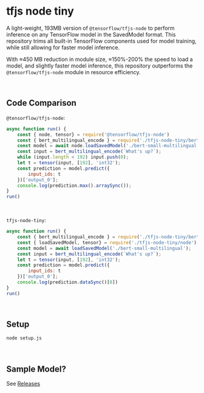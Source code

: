 # tfjs node tiny
A light-weight, 193MB version of `@tensorflow/tfjs-node` to perform inference on any TensorFlow model in the SavedModel format. 
This repository trims all built-in TensorFlow components used for model training, while still allowing for faster model inference.

With ≈450 MB reduction in module size, ≈150%-200% the speed to load a model, and slightly faster model inference, this repository outperforms the `@tensorflow/tfjs-node` module in resource efficiency.

<br>

## Code Comparison
`@tensorflow/tfjs-node`:

```js
async function run() {
    const { node, tensor} = require('@tensorflow/tfjs-node')
    const { bert_multilingual_encode } = require('./tfjs-node-tiny/bert-tokenizer')
    const model = await node.loadSavedModel('./bert-small-multilingual');
    const input = bert_multilingual_encode(`What's up?`);
    while (input.length < 192) input.push(0);
    let t = tensor(input, [192], 'int32');
    const prediction = model.predict({
        input_ids: t
    })['output_0'];
    console.log(prediction.max().arraySync());
}
run()
```
<br>

`tfjs-node-tiny`:

```js
async function run() {
    const { bert_multilingual_encode } = require('./tfjs-node-tiny/bert-tokenizer');
    const { loadSavedModel, tensor} = require('./tfjs-node-tiny/node');
    const model = await loadSavedModel('./bert-small-multilingual');
    const input = bert_multilingual_encode(`What's up?`);
    let t = tensor(input, [192], 'int32');
    const prediction = model.predict({
        input_ids: t
    })['output_0'];
    console.log(prediction.dataSync()[0])
}
run()
```

<br>

## Setup

```bash
node setup.js
```
<br>

## Sample Model?
See [Releases](https://github.com/FredZhang7/tfjs-node-tiny/releases/tag/text-classification)